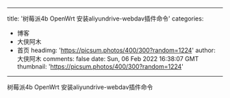 
---
title: '树莓派4b OpenWrt 安装aliyundrive-webdav插件命令'
categories: 
 - 博客
 - 大侠阿木
 - 首页
headimg: 'https://picsum.photos/400/300?random=1224'
author: 大侠阿木
comments: false
date: Sun, 06 Feb 2022 16:38:07 GMT
thumbnail: 'https://picsum.photos/400/300?random=1224'
---

<div>   
树莓派4b OpenWrt 安装aliyundrive-webdav插件命令  
</div>
            